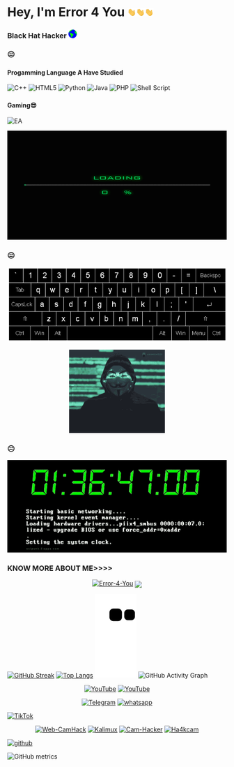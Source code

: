 ### <h1>Hey, I'm Error 4 You <img src='https://raw.githubusercontent.com/Error-4-You/Error-4-You/main/Hi.gif' width=20px><img src='https://raw.githubusercontent.com/Error-4-You/Error-4-You/main/Hi.gif' width=20px><img src='https://raw.githubusercontent.com/Error-4-You/Error-4-You/main/Hi.gif' width=20px>

</h1>

### <h3>Black Hat Hacker  <img src='https://raw.githubusercontent.com/Error-4-You/Error-4-You/main/Earth.gif' width=20px></h3>

### 😐


### <h4>Progamming Language A Have Studied</h4>

  ![C++](https://img.shields.io/badge/c++-%2300599C.svg?style=for-the-badge&logo=c%2B%2B&logoColor=white)    ![HTML5](https://img.shields.io/badge/html5-%23E34F26.svg?style=for-the-badge&logo=html5&logoColor=white)   ![Python](https://img.shields.io/badge/python-3670A0?style=for-the-badge&logo=python&logoColor=ffdd54)   ![Java](https://img.shields.io/badge/java-%23ED8B00.svg?style=for-the-badge&logo=java&logoColor=white)   ![PHP](https://img.shields.io/badge/php-%23777BB4.svg?style=for-the-badge&logo=php&logoColor=white)   ![Shell Script](https://img.shields.io/badge/shell_script-%23121011.svg?style=for-the-badge&logo=gnu-bash&logoColor=red)
  
  ### <h4>Gaming😎</h4>
  
 ![EA](https://img.shields.io/badge/ea-%23000000.svg?style=for-the-badge&logo=ea&logoColor=FF0F00)



<p align="center"><img src="error.gif" height=250 width=600 alt="Bt">
  </p>
  
### 😐


  
<p align="center"><img src="110318584-81067880-7fc2-11eb-8391-152d308e7f2b.gif" alt="Bt">
</p>

  
<p align="center"><img src="anonymous-hacker.gif" alt="Bt">
</p>

### 😐

  
<p align="center"><a href="https://github.com/Error-4-You"><img title="Error-4-You" src="hack.gif"></a>
</p>
  
### KNOW MORE ABOUT ME>>>>
<p align="center">
<a href="https://github.com/Error-4-You"><img title="Error-4-You" src="https://github-readme-stats.vercel.app/api?username=Error-4-You&show_icons=true&include_all_commits=true&theme=chartreuse-dark&cache_seconds=3200"></a>
<a href="https://github.com/Error-4-You"><img align="center" src="https://github-readme-stats.vercel.app/api/top-langs/?username=Error-4-You&theme=dark&hide_langs_below=1&layout=compact" width="360px"/></a>
</p>
<p align="center">

[![GitHub Streak](https://github-readme-streak-stats.herokuapp.com/?user=Error-4-You&theme=dark)](https://git.io/streak-stats) 
[![Top Langs](https://github-readme-stats.vercel.app/api/top-langs/?username=Error-4-You&langs_count=8&theme=dark)](https://github.com/Error-4-You/github-readme-stats)
![Snake animation](https://github.com/rafaballerini/rafaballerini/blob/output/github-contribution-grid-snake.svg)
![GitHub Activity Graph](https://activity-graph.herokuapp.com/graph?username=Error-4-You)  


</p>

<p align="center">
<a href="https://github.com/Error-4-You"><img title="YouTube" src="https://img.shields.io/badge/Error-4You-brightgreen?style=for-the-badge&logo=github"></a>
<a href="https://youtube.com/channel/UCfjJgu6-VQPvcgRaygLyhqQ"><img title="YouTube" src="https://img.shields.io/badge/YouTube-Error 4 You-red?style=for-the-badge&logo=Youtube"></a>
</p>

<p align="center">
<a href="https://t.me/h4ck199"><img title="Telegram" src="https://img.shields.io/badge/Telegram-black?style=for-the-badge&logo=Telegram"></a>
<a href="https://chat.whatsapp.com/FkcQ98SucwgK1TbTfGWzsR"><img title="whatsapp" src="https://img.shields.io/badge/whatsapp-blue?style=for-the-badge&logo=whatsapp"></a>

<a href="https://chat.whatsapp.com/FkcQ98SucwgK1TbTfGWzsR">![TikTok](https://img.shields.io/badge/H4CK.LK-%23000000.svg?style=for-the-badge&logo=TikTok&logoColor=FF0F00)</a>
</p>






<p align="center">
<a href="https://github.com/Error-4-You/Web-CamHack"><img title="Web-CamHack" src="https://github-readme-stats.vercel.app/api/pin/?username=Error-4-You&repo=Web-CamHack&theme=highcontrast"></a>
<a href="https://github.com/Error-4-You/Kalimux"><img title="Kalimux" src="https://github-readme-stats.vercel.app/api/pin/?username=Error-4-You&repo=Kalimux&theme=highcontrast"></a>
<a href="https://github.com/Error-4-You/Cam-Hacker"><img title="Cam-Hacker" src="https://github-readme-stats.vercel.app/api/pin/?username=Error-4-You&repo=Cam-Hacker&theme=highcontrast"></a>
<a href="https://github.com/Error-4-You/Ha4kcam"><img title="Ha4kcam" src="https://github-readme-stats.vercel.app/api/pin/?username=Error-4-You&repo=Ha4kcam&theme=highcontrast"></a>

</p>

[<img src='https://cdn.jsdelivr.net/npm/simple-icons@3.0.1/icons/github.svg' alt='github' height='40'>](https://github.com/Error-4-You)  

![GitHub metrics](https://metrics.lecoq.io/Error-4-You)  




